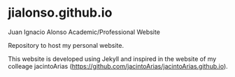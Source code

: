 # jialonso.github.io
Juan Ignacio Alonso Academic/Professional Website

Repository to host my personal website. 

This website is developed using Jekyll and inspired in the website of my colleage jacintoArias (https://github.com/jacintoArias/jacintoArias.github.io).
